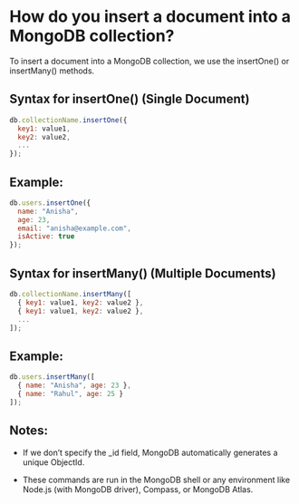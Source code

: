 # How do you insert a document into a MongoDB collection?

To insert a document into a MongoDB collection, we use the insertOne() or insertMany() methods.

## Syntax for insertOne() (Single Document)
```javascript
db.collectionName.insertOne({
  key1: value1,
  key2: value2,
  ...
});
```
## Example:
```javascript
db.users.insertOne({
  name: "Anisha",
  age: 23,
  email: "anisha@example.com",
  isActive: true
});
```
## Syntax for insertMany() (Multiple Documents)
```javascript
db.collectionName.insertMany([
  { key1: value1, key2: value2 },
  { key1: value1, key2: value2 },
  ...
]);
```
## Example:
```javascript
db.users.insertMany([
  { name: "Anisha", age: 23 },
  { name: "Rahul", age: 25 }
]);
```
## Notes:
- If we don’t specify the _id field, MongoDB automatically generates a unique ObjectId.

- These commands are run in the MongoDB shell or any environment like Node.js (with MongoDB driver), Compass, or MongoDB Atlas.
